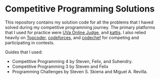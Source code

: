 ﻿# Competitive Programming Solutions
This repository contains my solution code for all the problems that I haved solved during my competitive programming journey. The primary platforms that I used for practice were [UVa Online Judge](onlinejudge.org), and [kattis](open.kattis.com). I also relied heavily on [Topcoder](topcoder.com), [codeforces](codeforces.com), and [codechef](codechef.com) for competing and participating in contests.

Guides that I used:
- Competitive Programming 4 by Steven, Felix, and Suhendry.
- Competitive Programming 3 by Steven and Felix
- Programming Challenges by Steven S. Skiena and Miguel A. Revilla.
